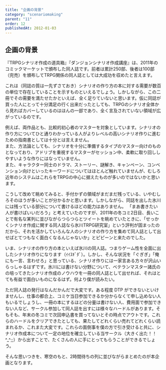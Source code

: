 ```yaml
---
title: "企画の背景"
category: "scenariomaking"
parent: "11"
order: 12
publishedAt: 2012-01-03
---
```


## 企画の背景

『TRPGシナリオ作成の道具箱』『ダンジョンシナリオ作成講座』は、2011年のコミックマーケットで頒布した同人誌です。前者は累計250部、後者は100部（完売）を頒布してTRPG関係の同人誌としては大成功を収めたと言えます。

これは（同誌の質は一先ずさておき）シナリオの作り方の本に対する需要が数百の単位で存在していることを示すものといえるでしょう。しかしながら、この二冊でその需要を満たせたかといえば、全く足りていないと思います。仮に同誌が買った人にとって十分満足の行く出来だったとしても、TRPGのシナリオ全体から見ればカバーしているのはほんの一部であり、全く言及されていない領域が広がっているのです。

例えば、両作品とも、比較的初心者のマスターを対象としています。シナリオの作り方についてひと通りわかっている人がよりレベルの高いシナリオ作りに進むための指南書としては十分とは言えません。  
また、方法論としても、シナリオを十分に準備するタイプのマスター向けのものとなっており、アドリブを重視するマスターがセッション中、柔軟に取り回ししやすいような作りにはなっていません。  
また、キャラクター同士のドラマ、ストーリー、謎解き、キャンペーン、コンベンション向けといったキーワードについてはほとんど触れていませんが、むしろ近年のシステムはこれらをTRPGの中心に据えたものが多いのではないかと思います。

こうして改めて眺めてみると、手付かずの領域がまだまだ残っている、いやむしろそのほうが多いことが分かるかと思います。しかしながら、同誌を出した氷川には残っている部分について書けるほどの能力はありません。 「まあ書きたい人が書けばいいだろう」と考えていたのですが、2011年の冬コミ2日目、長いことで有名な某列に並びながらつらつらとツイートを眺めていたときに、「せっかくシナリオ作成に関する同人誌なら氷川TRPG研究室」という評判が固まったのだから、それを活かしていろんな人のシナリオの作り方を集めて同人誌として出せばとてつもなく面白くなるんじゃないか」とピピーンと来たのでした。

いま、シナリオの作り方の本といえば氷川の同人誌。つまりゲーム性を全面に出したシナリオ作りになります（ｲｲｽｷﾞﾀﾞ）。しかし、そんな状況を「ぐぎぎ」「俺にも一言、言わせろ」と思っている、シナリオ作りには一家言ある方々が沢山いらっしゃるはずです。氷川には書けない分野について、ベテランマスター諸氏のの培ってきたシナリオ作成のノウハウを一冊の同人誌として出せれば、それはとても有益で面白いものになるはず。何より僕が読みたい。

ただ同人誌の発行はなんだかんだで大変です。ある程度 DTP ができないといけませんし、仕事の都合上、コミケ当日参加できるか分からなくて申し込めない人もいるでしょうし、一冊の本にするほどの分量は書けない人、費用面で参加できない人など、サークル参加して同人誌を出すには様々なハードルがあります。そもそも、年末の冬コミで次回申込書を買ってないとその時点でアウトです。これらのハードルをクリアできたとしても、果たしてどれくらい売れてどれくらい読まれるか、これまた大変です。これらの面倒事を僕の方で引き受けると共に、シナリオ作成本について一定の地位を確立している当サークル（大きく出た！！ ^\_^;;）から出すことで、たくさんの人に手にとってもらうことができるでしょう。

そんな思いつきを、寒空のもと、2時間待ちの列に並びながらまとめたのが本企画となります。
